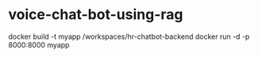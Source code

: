 # voice-chat-bot-using-rag

 docker build -t myapp /workspaces/hr-chatbot-backend
 docker run -d -p 8000:8000 myapp
